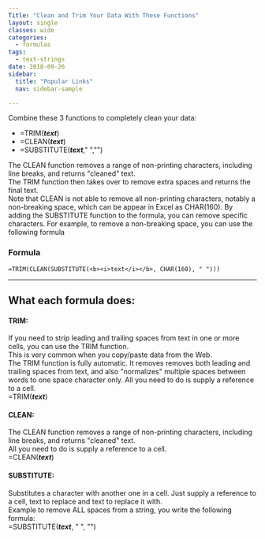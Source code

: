 ```yaml
---
Title: "Clean and Trim Your Data With These Functions"
layout: single
classes: wide
categories:
  - formulas
tags:
  - text-strings  
date: 2018-09-26
sidebar:
  title: "Popular Links"
  nav: sidebar-sample

---
```


Combine these 3 functions to completely clean your data:
- =TRIM(***text***)  
- =CLEAN(***text***)  
- =SUBSTITUTE(***text***," ","")  

The CLEAN function removes a range of non-printing characters, including line breaks, and returns "cleaned" text.  
The TRIM function then takes over to remove extra spaces and returns the final text.  
Note that CLEAN is not able to remove all non-printing characters, notably a non-breaking space, which can be appear in Excel as CHAR(160). By adding the SUBSTITUTE function to the formula, you can remove specific characters. For example, to remove a non-breaking space, you can use the following formula										

### Formula										
```
=TRIM(CLEAN(SUBSTITUTE(<b><i>text</i></b>, CHAR(160), " ")))
```
  
___

## What each formula does:

#### TRIM:										
If you need to strip leading and trailing spaces from text in one or more cells, you can use the TRIM function.  
This is very common when you copy/paste data from the Web.  
The TRIM function is fully automatic. It removes removes both leading and trailing spaces from text, and also "normalizes" multiple spaces between words to one space character only. All you need to do is supply a reference to a cell.  
   =TRIM(***text***)  


#### CLEAN:										
The CLEAN function removes a range of non-printing characters, including line breaks, and returns "cleaned" text.										
All you need to do is supply a reference to a cell.  
   =CLEAN(***text***)  


#### SUBSTITUTE:										
Substitutes a character with another one in a cell. Just supply a reference to a cell, text to replace and text to replace it with.   
Example to remove ALL spaces from a string, you write the following formula:  
   =SUBSTITUTE(***text***, " ", "")
